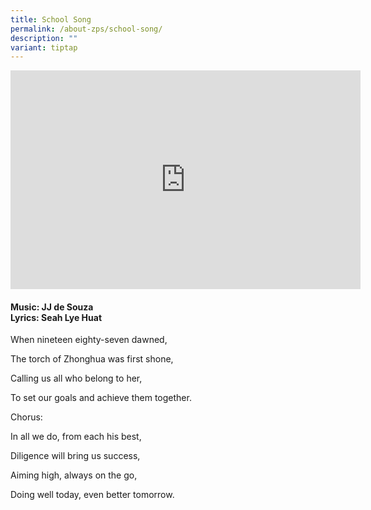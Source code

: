 ```yaml
---
title: School Song
permalink: /about-zps/school-song/
description: ""
variant: tiptap
---
```

<div class="iframe-wrapper">
<iframe height="350" width="560" allowfullscreen="true" frameborder="0" src="https://www.youtube.com/embed/rUmt70xGtvA"></iframe>
</div>
<h4><strong>Music: JJ de Souza <br>Lyrics: Seah Lye Huat</strong></h4>
<p>When nineteen eighty-seven dawned,</p>
<p>The torch of Zhonghua was first shone,</p>
<p>Calling us all who belong to her,</p>
<p>To set our goals and achieve them together.</p>
<p>Chorus:</p>
<p>In all we do, from each his best,</p>
<p>Diligence will bring us success,</p>
<p>Aiming high, always on the go,</p>
<p>Doing well today, even better tomorrow.</p>
<p></p>